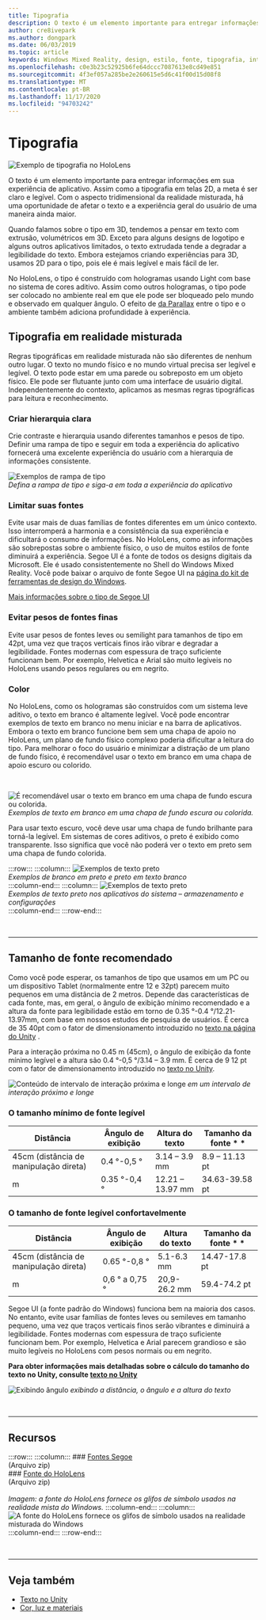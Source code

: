 ```yaml
---
title: Tipografia
description: O texto é um elemento importante para entregar informações em sua experiência de aplicativo.
author: cre8ivepark
ms.author: dongpark
ms.date: 06/03/2019
ms.topic: article
keywords: Windows Mixed Reality, design, estilo, fonte, tipografia, interface do usuário, UX, texto, headset de realidade misturada, headset de realidade mista do Windows, headset da realidade virtual, HoloLens
ms.openlocfilehash: c0e3b23c52925b6fe64dccc7087613e8cd49e851
ms.sourcegitcommit: 4f3ef057a285be2e260615e5d6c41f00d15d08f8
ms.translationtype: MT
ms.contentlocale: pt-BR
ms.lasthandoff: 11/17/2020
ms.locfileid: "94703242"
---
```

# <a name="typography"></a>Tipografia

![Exemplo de tipografia no HoloLens](images/typography-cover.png)<br>


O texto é um elemento importante para entregar informações em sua experiência de aplicativo. Assim como a tipografia em telas 2D, a meta é ser claro e legível. Com o aspecto tridimensional da realidade misturada, há uma oportunidade de afetar o texto e a experiência geral do usuário de uma maneira ainda maior.

Quando falamos sobre o tipo em 3D, tendemos a pensar em texto com extrusão, volumétricos em 3D. Exceto para alguns designs de logotipo e alguns outros aplicativos limitados, o texto extrudada tende a degradar a legibilidade do texto. Embora estejamos criando experiências para 3D, usamos 2D para o tipo, pois ele é mais legível e mais fácil de ler.

No HoloLens, o tipo é construído com hologramas usando Light com base no sistema de cores aditivo. Assim como outros hologramas, o tipo pode ser colocado no ambiente real em que ele pode ser bloqueado pelo mundo e observado em qualquer ângulo. O efeito de [da Parallax](https://en.wikipedia.org/wiki/Parallax) entre o tipo e o ambiente também adiciona profundidade à experiência.

## <a name="typography-in-mixed-reality"></a>Tipografia em realidade misturada

Regras tipográficas em realidade misturada não são diferentes de nenhum outro lugar. O texto no mundo físico e no mundo virtual precisa ser legível e legível. O texto pode estar em uma parede ou sobreposto em um objeto físico. Ele pode ser flutuante junto com uma interface de usuário digital. Independentemente do contexto, aplicamos as mesmas regras tipográficas para leitura e reconhecimento.

### <a name="create-clear-hierarchy"></a>Criar hierarquia clara

Crie contraste e hierarquia usando diferentes tamanhos e pesos de tipo. Definir uma rampa de tipo e seguir em toda a experiência do aplicativo fornecerá uma excelente experiência do usuário com a hierarquia de informações consistente.

![Exemplos de rampa de tipo](images/typography-ramp-1000px.jpg)<br>
*Defina a rampa de tipo e siga-a em toda a experiência do aplicativo*

### <a name="limit-your-fonts"></a>Limitar suas fontes

Evite usar mais de duas famílias de fontes diferentes em um único contexto. Isso interromperá a harmonia e a consistência da sua experiência e dificultará o consumo de informações. No HoloLens, como as informações são sobrepostas sobre o ambiente físico, o uso de muitos estilos de fonte diminuirá a experiência. Segoe UI é a fonte de todos os designs digitais da Microsoft. Ele é usado consistentemente no Shell do Windows Mixed Reality. Você pode baixar o arquivo de fonte Segoe UI na [página do kit de ferramentas de design do Windows](https://docs.microsoft.com/windows/uwp/design-downloads/).

[Mais informações sobre o tipo de Segoe UI](https://docs.microsoft.com/windows/uwp/design/style/typography)

### <a name="avoid-thin-font-weights"></a>Evitar pesos de fontes finas

Evite usar pesos de fontes leves ou semilight para tamanhos de tipo em 42pt, uma vez que traços verticais finos irão vibrar e degradar a legibilidade. Fontes modernas com espessura de traço suficiente funcionam bem. Por exemplo, Helvetica e Arial são muito legíveis no HoloLens usando pesos regulares ou em negrito.

### <a name="color"></a>Color

No HoloLens, como os hologramas são construídos com um sistema leve aditivo, o texto em branco é altamente legível. Você pode encontrar exemplos de texto em branco no menu iniciar e na barra de aplicativos. Embora o texto em branco funcione bem sem uma chapa de apoio no HoloLens, um plano de fundo físico complexo poderia dificultar a leitura do tipo. Para melhorar o foco do usuário e minimizar a distração de um plano de fundo físico, é recomendável usar o texto em branco em uma chapa de apoio escuro ou colorido.

<br>


![É recomendável usar o texto em branco em uma chapa de fundo escura ou colorida. ](images/typography-whiteonblack2-1000px.jpg)
 *Exemplos de texto em branco em uma chapa de fundo escura ou colorida.*
<br>

Para usar texto escuro, você deve usar uma chapa de fundo brilhante para torná-la legível. Em sistemas de cores aditivos, o preto é exibido como transparente. Isso significa que você não poderá ver o texto em preto sem uma chapa de fundo colorida.

:::row:::
    :::column:::
        ![Exemplos de texto preto](images/typography-whiteonblack.png)<br>
        *Exemplos de branco em preto e preto em texto branco*<br>
    :::column-end:::
    :::column:::
        ![Exemplos de texto preto](images/640px-typography-blackonwhite.jpg)<br>
        *Exemplos de texto preto nos aplicativos do sistema – armazenamento e configurações*<br>
    :::column-end:::
:::row-end:::

<br>

---

## <a name="recommended-font-size"></a>Tamanho de fonte recomendado

Como você pode esperar, os tamanhos de tipo que usamos em um PC ou um dispositivo Tablet (normalmente entre 12 e 32pt) parecem muito pequenos em uma distância de 2 metros. Depende das características de cada fonte, mas, em geral, o ângulo de exibição mínimo recomendado e a altura da fonte para legibilidade estão em torno de 0.35 °-0.4 °/12.21-13.97mm, com base em nossos estudos de pesquisa de usuários. É cerca de 35 40pt com o fator de dimensionamento introduzido no [texto na página do Unity](../develop/unity/text-in-unity.md) . 

Para a interação próxima no 0.45 m (45cm), o ângulo de exibição da fonte mínimo legível e a altura são 0.4 °-0,5 °/3.14 – 3.9 mm. É cerca de 9 12 pt com o fator de dimensionamento introduzido no [texto no Unity](../develop/unity/text-in-unity.md).

![Conteúdo de intervalo de interação próxima e longe ](images/typography-distance-1000px.jpg)
 *em um intervalo de interação próximo e longe*

### <a name="the-minimum-legible-font-size"></a>O tamanho mínimo de fonte legível
| Distância | Ângulo de exibição | Altura do texto | Tamanho da fonte * * |
|---------|---------|---------|---------|
| 45cm (distância de manipulação direta) | 0.4 °-0,5 ° | 3.14 – 3.9 mm | 8.9 – 11.13 pt |
| m | 0.35 °-0,4 ° | 12.21 – 13.97 mm | 34.63-39.58 pt |


### <a name="the-comfortably-legible-font-size"></a>O tamanho de fonte legível confortavelmente
| Distância | Ângulo de exibição | Altura do texto | Tamanho da fonte * * |
|---------|---------|---------|---------|
| 45cm (distância de manipulação direta) | 0.65 °-0,8 ° | 5.1-6.3 mm | 14.47-17.8 pt |
| m | 0,6 ° a 0,75 ° | 20,9-26.2 mm | 59.4-74.2 pt |


Segoe UI (a fonte padrão do Windows) funciona bem na maioria dos casos. No entanto, evite usar famílias de fontes leves ou semileves em tamanho pequeno, uma vez que traços verticais finos serão vibrantes e diminuirá a legibilidade. Fontes modernas com espessura de traço suficiente funcionam bem. Por exemplo, Helvetica e Arial parecem grandioso e são muito legíveis no HoloLens com pesos normais ou em negrito.

**Para obter informações mais detalhadas sobre o cálculo do tamanho do texto no Unity, consulte [texto no Unity](../develop/unity/text-in-unity.md)**

![Exibindo ângulo ](images/Text_In_Unity_ViewingAngle.jpg)
 *exibindo a distância, o ângulo e a altura do texto*

<br>

---

## <a name="resources"></a>Recursos

:::row:::
    :::column:::
    ### <a name="segoe-fontsbr"></a>[Fontes Segoe](https://download.microsoft.com/download/1/B/C/1BCF071A-78EE-4968-ACBE-15461C274B61/Segoe%20fonts%20v1705.zip)<br>
    (Arquivo zip)<br>
    ### <a name="hololens-fontbr"></a>[Fonte do HoloLens](https://download.microsoft.com/download/3/8/D/38D659E2-4B9C-413A-B2E7-1956181DC427/Hololens%20font.zip)<br>
    (Arquivo zip)<br>
    <br>
    *Imagem: a fonte do HoloLens fornece os glifos de símbolo usados na realidade mista do Windows.*
    :::column-end:::
        :::column:::
        ![A fonte do HoloLens fornece os glifos de símbolo usados na realidade misturada do Windows](images/hololensmdl2symbols.jpg)<br>
    :::column-end:::
:::row-end:::


<br>

---


## <a name="see-also"></a>Veja também
* [Texto no Unity](../develop/unity/text-in-unity.md)
* [Cor, luz e materiais](../color,-light-and-materials.md)
